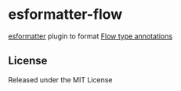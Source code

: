 # esformatter-flow

[esformatter](https://github.com/millermedeiros/esformatter) plugin to format
[Flow type annotations](http://flowtype.org/)

## License

Released under the MIT License
